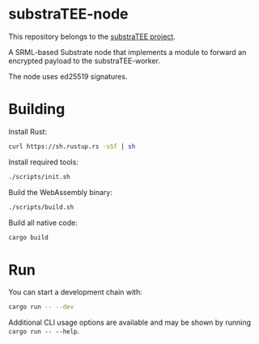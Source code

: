 # substraTEE-node

This repository belongs to the [substraTEE project](https://github.com/scs/substraTEE).

A SRML-based Substrate node that implements a module to forward an encrypted payload to the substraTEE-worker.

The node uses ed25519 signatures.

# Building

Install Rust:

```bash
curl https://sh.rustup.rs -sSf | sh
```

Install required tools:

```bash
./scripts/init.sh
```

Build the WebAssembly binary:

```bash
./scripts/build.sh
```

Build all native code:

```bash
cargo build
```

# Run

You can start a development chain with:

```bash
cargo run -- --dev
```

Additional CLI usage options are available and may be shown by running `cargo run -- --help`.
